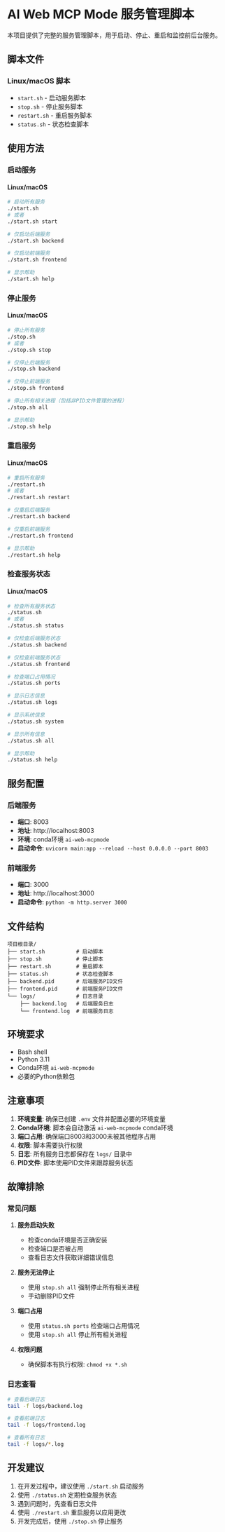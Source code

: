 # AI Web MCP Mode 服务管理脚本

本项目提供了完整的服务管理脚本，用于启动、停止、重启和监控前后台服务。

## 脚本文件

### Linux/macOS 脚本
- `start.sh` - 启动服务脚本
- `stop.sh` - 停止服务脚本  
- `restart.sh` - 重启服务脚本
- `status.sh` - 状态检查脚本


## 使用方法

### 启动服务

#### Linux/macOS
```bash
# 启动所有服务
./start.sh
# 或者
./start.sh start

# 仅启动后端服务
./start.sh backend

# 仅启动前端服务
./start.sh frontend

# 显示帮助
./start.sh help
```


### 停止服务

#### Linux/macOS
```bash
# 停止所有服务
./stop.sh
# 或者
./stop.sh stop

# 仅停止后端服务
./stop.sh backend

# 仅停止前端服务
./stop.sh frontend

# 停止所有相关进程（包括非PID文件管理的进程）
./stop.sh all

# 显示帮助
./stop.sh help
```


### 重启服务

#### Linux/macOS
```bash
# 重启所有服务
./restart.sh
# 或者
./restart.sh restart

# 仅重启后端服务
./restart.sh backend

# 仅重启前端服务
./restart.sh frontend

# 显示帮助
./restart.sh help
```


### 检查服务状态

#### Linux/macOS
```bash
# 检查所有服务状态
./status.sh
# 或者
./status.sh status

# 仅检查后端服务状态
./status.sh backend

# 仅检查前端服务状态
./status.sh frontend

# 检查端口占用情况
./status.sh ports

# 显示日志信息
./status.sh logs

# 显示系统信息
./status.sh system

# 显示所有信息
./status.sh all

# 显示帮助
./status.sh help
```


## 服务配置

### 后端服务
- **端口**: 8003
- **地址**: http://localhost:8003
- **环境**: conda环境 `ai-web-mcpmode`
- **启动命令**: `uvicorn main:app --reload --host 0.0.0.0 --port 8003`

### 前端服务
- **端口**: 3000
- **地址**: http://localhost:3000
- **启动命令**: `python -m http.server 3000`

## 文件结构

```
项目根目录/
├── start.sh          # 启动脚本
├── stop.sh           # 停止脚本
├── restart.sh        # 重启脚本
├── status.sh         # 状态检查脚本
├── backend.pid       # 后端服务PID文件
├── frontend.pid      # 前端服务PID文件
└── logs/             # 日志目录
    ├── backend.log   # 后端服务日志
    └── frontend.log  # 前端服务日志
```

## 环境要求

- Bash shell
- Python 3.11
- Conda环境 `ai-web-mcpmode`
- 必要的Python依赖包

## 注意事项

1. **环境变量**: 确保已创建 `.env` 文件并配置必要的环境变量
2. **Conda环境**: 脚本会自动激活 `ai-web-mcpmode` conda环境
3. **端口占用**: 确保端口8003和3000未被其他程序占用
4. **权限**: 脚本需要执行权限
5. **日志**: 所有服务日志都保存在 `logs/` 目录中
6. **PID文件**: 脚本使用PID文件来跟踪服务状态

## 故障排除

### 常见问题

1. **服务启动失败**
   - 检查conda环境是否正确安装
   - 检查端口是否被占用
   - 查看日志文件获取详细错误信息

2. **服务无法停止**
   - 使用 `stop.sh all` 强制停止所有相关进程
   - 手动删除PID文件

3. **端口占用**
   - 使用 `status.sh ports` 检查端口占用情况
   - 使用 `stop.sh all` 停止所有相关进程

4. **权限问题**
   - 确保脚本有执行权限: `chmod +x *.sh`

### 日志查看

```bash
# 查看后端日志
tail -f logs/backend.log

# 查看前端日志
tail -f logs/frontend.log

# 查看所有日志
tail -f logs/*.log
```

## 开发建议

1. 在开发过程中，建议使用 `./start.sh` 启动服务
2. 使用 `./status.sh` 定期检查服务状态
3. 遇到问题时，先查看日志文件
4. 使用 `./restart.sh` 重启服务以应用更改
5. 开发完成后，使用 `./stop.sh` 停止服务
